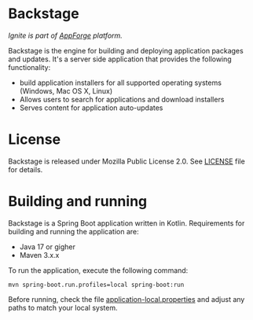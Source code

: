 # Backstage

*Ignite is part of [AppForge](https://github.com/bitshifted/appforge) platform.*

Backstage is the engine for building and deploying application packages and updates. It's a server side application that provides the
following functionality:

* build application installers for all supported operating systems (Windows, Mac OS X, Linux)
* Allows users to search for applications and download installers
* Serves content for application auto-updates

# License

Backstage is released under Mozilla Public License 2.0. See [LICENSE](./LICENSE) file for details.

# Building and running

Backstage is a Spring Boot application written in Kotlin. Requirements for building and running the application are:

* Java 17 or gigher
* Maven 3.x.x

To run the application, execute the following command:

```shell
mvn spring-boot.run.profiles=local spring-boot:run
```

Before running, check the file [application-local.properties](./src/main/resources/application-local.properties) and adjust any paths 
to match your local system.
